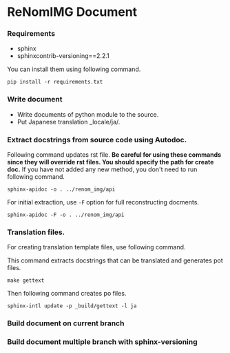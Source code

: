 # ReNomIMG Document

### Requirements
- sphinx
- sphinxcontrib-versioning==2.2.1

You can install them using following command.

```
pip install -r requirements.txt
```

### Write document
- Write documents of python module to the source.
- Put Japanese translation \_locale/ja/.

### Extract docstrings from source code using Autodoc.

Following command updates rst file. **Be careful for using these commands since
they will override rst files. You should specify the path for create doc.**
If you have not added any new method, you don't need to run following command.

```
sphinx-apidoc -o . ../renom_img/api
```

For initial extraction, use ```-F``` option for full reconstructing docments.

```
sphinx-apidoc -F -o . ../renom_img/api
```

### Translation files.
For creating translation template files, use following command.

This command extracts docstrings that can be translated and generates pot files.

```
make gettext
```

Then following command creates po files.

```
sphinx-intl update -p _build/gettext -l ja
```

### Build document on current branch

### Build document multiple branch with sphinx-versioning

